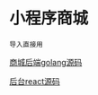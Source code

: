 # 小程序商城

```base
导入直接用

```

[商城后端golang源码](https://github.com/hwdhy/shop_master_go)

[后台react源码](https://github.com/hwdhy/shop_react)

